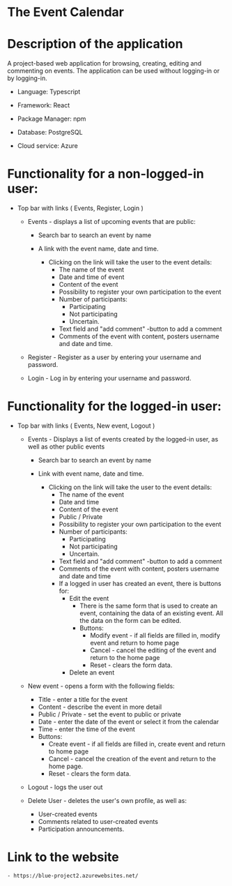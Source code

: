 # The Event Calendar

# Description of the application

A project-based web application for browsing, creating, editing and commenting on events. The application can be used without logging-in or by logging-in.

- Language: Typescript

- Framework: React

- Package Manager: npm

- Database: PostgreSQL

- Cloud service: Azure


# Functionality for a non-logged-in user:

- Top bar with links ( Events, Register, Login )

    - Events - displays a list of upcoming events that are public:

        - Search bar to search an event by name

        - A link with the event name, date and time.
            - Clicking on the link will take the user to the event details:
                - The name of the event
                - Date and time of event
                - Content of the event
                - Possibility to register your own participation to the event
                - Number of participants:
                    - Participating
                    - Not participating
                    - Uncertain.
                - Text field and "add comment" -button to add a comment
                - Comments of the event with content, posters username and date and time.

    - Register - Register as a user by entering your username and password.

    - Login - Log in by entering your username and password.

# Functionality for the logged-in user:

- Top bar with links ( Events, New event, Logout )

    - Events - Displays a list of events created by the logged-in user, as well as other public events

        - Search bar to search an event by name

        - Link with event name, date and time.
            - Clicking on the link will take the user to the event details:
                - The name of the event
                - Date and time
                - Content of the event
                - Public / Private
                - Possibility to register your own participation to the event
                - Number of participants:
                    - Participating
                    - Not participating
                    - Uncertain.
                - Text field and "add comment" -button to add a comment
                - Comments of the event with content, posters username and date and time
                - If a logged in user has created an event, there is buttons for:
                    - Edit the event
                        - There is the same form that is used to create an event, containing the data of an existing event. All the data on the form can be edited.
                        - Buttons:
                            - Modify event - if all fields are filled in, modify event and return to home page
                            - Cancel - cancel the editing of the event and return to the home page
                            - Reset - clears the form data.
                    - Delete an event

    - New event - opens a form with the following fields:

        - Title - enter a title for the event
        - Content - describe the event in more detail
        - Public / Private - set the event to public or private
        - Date - enter the date of the event or select it from the calendar
        - Time - enter the time of the event
        - Buttons:
            - Create event - if all fields are filled in, create event and return to home page
            - Cancel - cancel the creation of the event and return to the home page.
            - Reset - clears the form data.

    - Logout - logs the user out

    - Delete User - deletes the user's own profile, as well as:
        - User-created events
        - Comments related to user-created events
        - Participation announcements.

# Link to the website

    - https://blue-project2.azurewebsites.net/
